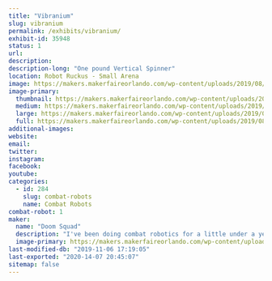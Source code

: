 ```yaml
---
title: "Vibranium"
slug: vibranium
permalink: /exhibits/vibranium/
exhibit-id: 35948
status: 1
url: 
description:
description-long: "One pound Vertical Spinner"
location: Robot Ruckus - Small Arena
image: https://makers.makerfaireorlando.com/wp-content/uploads/2019/08/vibranium-purple-square-1-1024x768.jpg
image-primary:
  thumbnail: https://makers.makerfaireorlando.com/wp-content/uploads/2019/08/vibranium-purple-square-1-150x150.jpg
  medium: https://makers.makerfaireorlando.com/wp-content/uploads/2019/08/vibranium-purple-square-1-300x225.jpg
  large: https://makers.makerfaireorlando.com/wp-content/uploads/2019/08/vibranium-purple-square-1-1024x768.jpg
  full: https://makers.makerfaireorlando.com/wp-content/uploads/2019/08/vibranium-purple-square-1.jpg
additional-images:
website: 
email: 
twitter: 
instagram: 
facebook: 
youtube: 
categories:
  - id: 284
    slug: combat-robots
    name: Combat Robots
combat-robot: 1
maker:
  name: "Doom Squad"
  description: "I've been doing combat robotics for a little under a year. I was lucky enough to build my Fingertech Viper kit at Maker MIA (https://www.facebook.com/makemiamakerspace/) with Team Witch doctor. As of writing this I have taken part in 3 different competitions and took second twice and third once. I enjoy watching combat robotics on TV and enjoy it."
  image-primary: https://makers.makerfaireorlando.com/wp-content/uploads/2019/08/vibranium-purple-square-1024x768.jpg
last-modified-db: "2019-11-06 17:19:05"
last-exported: "2020-14-07 20:45:07"
sitemap: false
---
```

